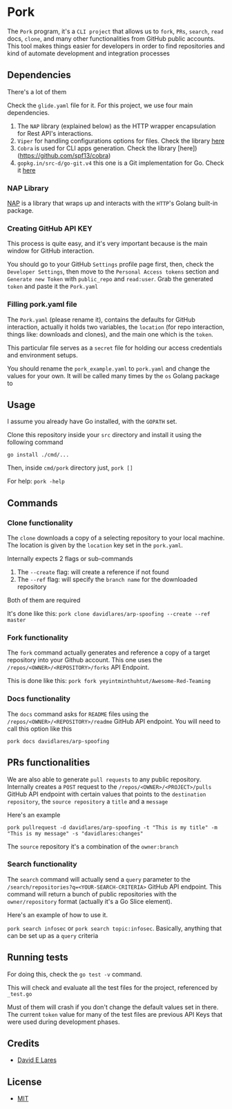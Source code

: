 # Pork

The `Pork` program, it's a `CLI project` that allows us to `fork`, `PRs`, `search`, `read` docs, `clone`, and many other functionalities from GitHub public accounts. This tool makes things easier for developers in order to find repositories and kind of automate development and integration processes

## Dependencies

There's a lot of them

Check the `glide.yaml` file for it. For this project, we use four main dependencies.

1. The `NAP` library (explained below) as the HTTP wrapper encapsulation for Rest API's interactions.
2. `Viper` for handling configurations options for files. Check the library [here](https://github.com/spf13/viper)
3. `Cobra` is used for CLI apps generation. Check the library [here])(https://github.com/spf13/cobra)
4. `gopkg.in/src-d/go-git.v4` this one is a Git implementation for Go. Check it [here](https://gopkg.in/src-d/go-git.v4)

### NAP Library

[NAP](https://github.com/davidlares/nap) is a library that wraps up and interacts with the `HTTP`'s Golang built-in package.

### Creating GitHub API KEY

This process is quite easy, and it's very important because is the main window for GitHub interaction.

You should go to your GitHub `Settings` profile page first, then, check the `Developer Settings`, then move to the `Personal Access tokens` section and `Generate new Token` with `public_repo` and `read:user`. Grab the generated `token` and paste it the `Pork.yaml`

### Filling pork.yaml file

The `Pork.yaml` (please rename it), contains the defaults for GitHub interaction, actually it holds two variables, the `location` (for repo interaction, things like: downloads and clones), and the main one which is the `token`.

This particular file serves as a `secret` file for holding our access credentials and environment setups.

You should rename the `pork_example.yaml` to `pork.yaml` and change the values for your own. It will be called many times by the `os` Golang package to

## Usage

I assume you already have Go installed, with the `GOPATH` set.

Clone this repository inside your `src` directory and install it using the following command

`go install ./cmd/...`

Then, inside `cmd/pork` directory just, `pork []`

For help: `pork -help`

## Commands

### Clone functionality

The `clone` downloads a copy of a selecting repository to your local machine. The location is given by the `location` key set in the `pork.yaml`.

Internally expects 2 flags or sub-commands

1. The `--create` flag: will create a reference if not found
2. The `--ref` flag: will specify the `branch name` for the downloaded repository

Both of them are required

It's done like this: `pork clone davidlares/arp-spoofing --create --ref master`

### Fork functionality

The `fork` command actually generates and reference a copy of a target repository into your Github account. This one uses the `/repos/<OWNER>/<REPOSITORY>/forks` API Endpoint.

This is done like this: `pork fork yeyintminthuhtut/Awesome-Red-Teaming`

### Docs functionality

The `docs` command asks for `README` files using the `/repos/<OWNER>/<REPOSITORY>/readme` GitHub API endpoint. You will need to call this option like this

`pork docs davidlares/arp-spoofing`

## PRs functionalities

We are also able to generate `pull requests` to any public repository. Internally creates a `POST` request to the `/repos/<OWNER>/<PROJECT>/pulls` GitHub API endpoint with certain values that points to the `destination repository`, the `source repository` a `title` and a `message`

Here's an example

`pork pullrequest -d davidlares/arp-spoofing -t "This is my title" -m "This is my message" -s "davidlares:changes"`

The `source` repository it's a combination of the `owner:branch`

### Search functionality

The `search` command will actually send a `query` parameter to the `/search/repositories?q=<YOUR-SEARCH-CRITERIA>` GitHub API endpoint. This command will return a bunch of public repositories with the `owner/repository` format (actually it's a Go Slice element).

Here's an example of how to use it.

`pork search infosec` or `pork search topic:infosec`. Basically, anything that can be set up as a `query` criteria

## Running tests

For doing this, check the `go test -v` command.

This will check and evaluate all the test files for the project, referenced by `_test.go`

Must of them will crash if you don't change the default values set in there. The current `token` value for many of the test files are previous API Keys that were used during development phases.

## Credits

 - [David E Lares](https://twitter.com/davidlares3)

## License

 - [MIT](https://opensource.org/licenses/MIT)
